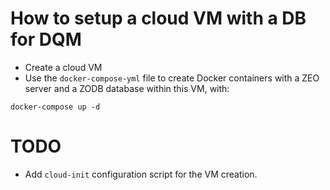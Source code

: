 # How to setup a cloud VM with a DB for DQM

* Create a cloud VM
* Use the `docker-compose-yml` file to create Docker containers with a ZEO server and a ZODB database within this VM, with:
```shell
docker-compose up -d
```

# TODO
* Add `cloud-init` configuration script for the VM creation.
